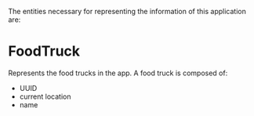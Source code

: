 The entities necessary for representing the information of this application are:

# FoodTruck
Represents the food trucks in the app. A food truck is composed of:
- UUID
- current location
- name